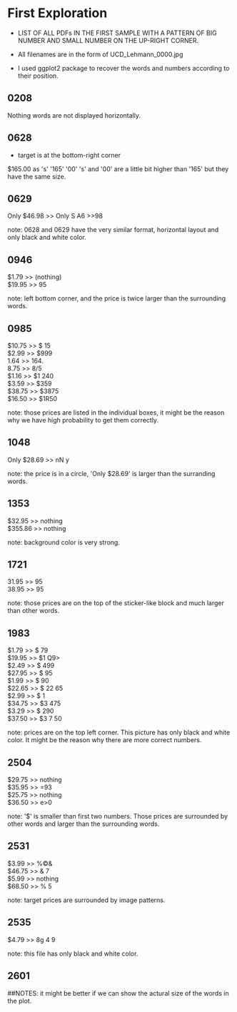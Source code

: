 # First Exploration
* LIST OF ALL PDFs IN THE FIRST SAMPLE WITH A PATTERN OF BIG NUMBER AND SMALL NUMBER ON THE UP-RIGHT CORNER. 

* All filenames are in the form of UCD_Lehmann_0000.jpg

* I used ggplot2 package to recover the words and numbers according to their position. 

## 0208
Nothing
words are not displayed horizontally.

## 0628
* target is at the bottom-right corner

$165.00 as 's' '165' '00'
's' and '00' are a little bit higher than '165' but they have the same size.

## 0629
Only $46.98 >> Only S A6 >>98

note: 0628 and 0629 have the very similar format, horizontal layout and only black and white color.

## 0946
$1.79 >> (nothing) <br>
$19.95 >> 95

note: left bottom corner, and the price is twice larger than the surrounding words.

## 0985
$10.75 >> $ 15 <br>
$2.99 >> $999 <br>
1.64 >> 164. <br>
8.75 >> 8/5 <br>
$1.16 >> $1 240 <br>
$3.59 >> $359 <br>
$38.75 >> $3875 <br>
$16.50 >> $1R50 <br>

note: those prices are listed in the individual boxes, it might be the reason why we have high probability to get them correctly.

## 1048
Only $28.69 >> nN y <br>

note: the price is in a circle, 'Only $28.69' is larger than the surranding words. 

## 1353
$32.95 >> nothing <br>
$355.86 >> nothing <br>

note: background color is very strong.

## 1721
31.95 >> 95 <br>
38.95 >> 95 <br>

note: those prices are on the top of the sticker-like block and much larger than other words.

## 1983
$1.79 >> $ 79 <br>
$19.95 >> $1 Q9> <br>
$2.49 >> $ 499 <br>
$27.95 >> $ 95 <br>
$1.99 >> $ 90 <br>
$22.65 >> $ 22 65 <br>
$2.99 >> $ 1 <br>
$34.75 >> $3 475 <br>
$3.29 >> $ 290 <br>
$37.50 >> $3 7 50 <br>

note: prices are on the top left corner. This picture has only black and white color. It might be the reason why there are more correct numbers.

## 2504
$29.75 >> nothing <br> 
$35.95 >> =93 <br>
$25.75 >> nothing <br>
$36.50 >> e>0 <br>

note: '$' is smaller than first two numbers. Those prices are surrounded by other words and larger than the surrounding words. 

## 2531
$3.99 >> %©& <br>
$46.75 >> & 7 <br>
$5.99 >> nothing <br>
$68.50 >> % 5 <br>

note: target prices are surrounded by image patterns. 

## 2535
$4.79 >> 8g 4 9

note: this file has only black and white color. 

## 2601


##NOTES:
it might be better if we can show the actural size of the words in the plot.
